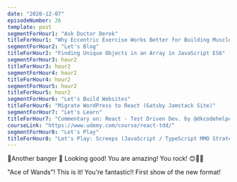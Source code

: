 ```yaml
---
date: "2020-12-07"
episodeNumber: 26
template: post
segmentForHour1: "Ask Doctor Derek"
titleForHour1: "Why Eccentric Exercise Works Better for Building Muscle"
segmentForHour2: "Let's Blog"
titleForHour2: "Finding Unique Objects in an Array in JavaScript ES6"
segmentForHour3: hour2
titleForHour3: hour2
segmentForHour4: hour2
titleForHour4: hour2
segmentForHour5: hour2
titleForHour5: hour2
segmentForHour6: "Let's Build Websites"
titleForHour6: "Migrate WordPress to React (Gatsby Jamstack Site)"
segmentForHour7: "Let's Learn"
titleForHour7: "Commentary on: React - Test Driven Dev. by @dkcodehelper"
courseLink: "https://www.udemy.com/course/react-tdd/"
segmentForHour8: "Let's Play"
titleForHour8: "Let's Play: Screeps (JavaScript / TypeScript MMO Strategy)"
---
```


🌟Another banger 🌟 Looking good! You are amazing! You rock! 😊👏🙌

"Ace of Wands"! This is it! You're fantastic!! First show of the new format!
